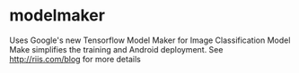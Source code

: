 # modelmaker

Uses Google's new Tensorflow Model Maker for Image Classification
Model Make simplifies the training and Android deployment.
See http://riis.com/blog for more details
